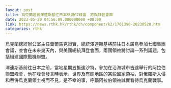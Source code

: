 ```yaml
---
layout: post
title: 烏克蘭證實澤連斯基往日本參與G7峰會　將與拜登會面
date: 2023-05-20 04:56:09.000000000 +08:00
link: https://news.rthk.hk/rthk/ch/component/k2/1701390-20230520.htm
categories: rthk
---
```


烏克蘭總統辦公室主任葉爾馬克證實，總統澤連斯基將前往日本廣島參加七國集團會議，並會在未來幾天內，與美國總統拜登會面，兩國領袖將討論一系列議題，包括組建國際戰機聯盟。

澤連斯基前往日本之前，當地星期五抵達沙特，參加在沿海城市吉達舉行的阿拉伯聯盟峰會，他在峰會發言時表示，世界及有關地區的某些國家領袖，對俄羅斯入侵和吞併烏克蘭領土視而不見，是不幸的事，呼籲阿拉伯領袖誠實看待烏克蘭戰事。
